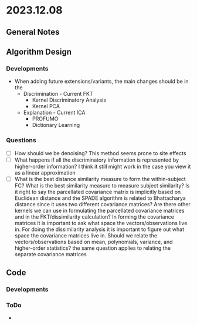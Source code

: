 # 2023.12.08

## General Notes

## Algorithm Design

### Developments

* When adding future extensions/variants, the main changes should be in the
  * Discrimination - Current FKT
    * Kernel Discriminatory Analysis
    * Kernel PCA
  * Explanation - Current ICA
    * PROFUMO
    * Dictionary Learning

### Questions

* [ ] How should we be denoising? This method seems prone to site effects
* [ ] What happens if all the discriminatory information is represented by higher-order information? I think it still might work in the case you view it as a linear approximation
* [ ] What is the best distance similarity measure to form the within-subject FC? What is the best similarity measure to measure subject similarity? Is it right to say the parcellated covariance matrix is implicitly based on Euclidean distance and the SPADE algorithm is related to Bhattacharya distance since it uses two different covariance matrices? Are there other kernels we can use in formulating the parcellated covariance matrices and in the FKT/dissimilarity calculation? In forming the covariance matrices it is important to ask what space the vectors/observations live in. For doing the dissimilarity analysis it is important to figure out what space the covariance matrices live in. Should we relate the vectors/observations based on mean, polynomials, variance, and higher-order statistics? the same question applies to relating the separate covariance matrices

## Code

### Developments

### ToDo

*
